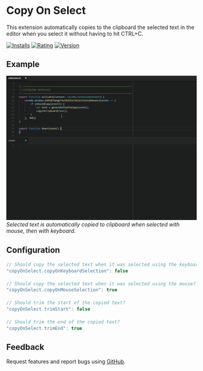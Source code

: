 # Copy On Select

This extension automatically copies to the clipboard the selected text in the editor when you select it without having to hit CTRL+C.

[![Installs](https://img.shields.io/visual-studio-marketplace/i/dinhani.copy-on-select?style=flat-square)](https://marketplace.visualstudio.com/items?itemName=dinhani.copy-on-select&ssr=false)
[![Rating](https://img.shields.io/visual-studio-marketplace/r/dinhani.copy-on-select?style=flat-square)](https://marketplace.visualstudio.com/items?itemName=dinhani.copy-on-select&ssr=false#review-details)
[![Version](https://img.shields.io/visual-studio-marketplace/v/dinhani.copy-on-select?style=flat-square)](https://marketplace.visualstudio.com/items?itemName=dinhani.copy-on-select&ssr=false#version-history)

## Example

![Copy On Select example](https://raw.githubusercontent.com/dinhani/vscode-copy-on-select/master/images/vscode-copy-on-select.gif)
*Selected text is automatically copied to clipboard when selected with mouse, then with keyboard.*

## Configuration

```javascript
// Should copy the selected text when it was selected using the keyboard?
"copyOnSelect.copyOnKeyboardSelection": false

// Should copy the selected text when it was selected using the mouse?
"copyOnSelect.copyOnMouseSelection": true

// Should trim the start of the copied text?
"copyOnSelect.trimStart": false

// Should trim the end of the copied text?
"copyOnSelect.trimEnd": true
```

## Feedback

Request features and report bugs using [GitHub](https://github.com/dinhani/vscode-copy-on-select).